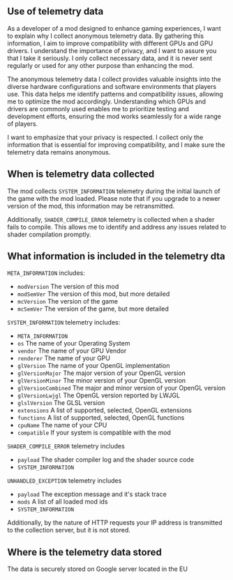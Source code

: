 ## Use of telemetry data

As a developer of a mod designed to enhance gaming experiences, I want to explain why I collect anonymous telemetry data. 
By gathering this information, I aim to improve compatibility with different GPUs and GPU drivers. 
I understand the importance of privacy, and I want to assure you that I take it seriously. 
I only collect necessary data, and it is never sent regularly or used for any other purpose than enhancing the mod.

The anonymous telemetry data I collect provides valuable insights into the diverse hardware configurations and software environments that players use. 
This data helps me identify patterns and compatibility issues, allowing me to optimize the mod accordingly. 
Understanding which GPUs and drivers are commonly used enables me to prioritize testing and development efforts, ensuring the mod works seamlessly for a wide range of players.

I want to emphasize that your privacy is respected. I collect only the information that is essential for improving compatibility, 
and I make sure the telemetry data remains anonymous.

## When is telemetry data collected

The mod collects `SYSTEM_INFORMATION` telemetry during the initial launch of the game with the mod loaded. 
Please note that if you upgrade to a newer version of the mod, this information may be retransmitted.

Additionally, `SHADER_COMPILE_ERROR` telemetry is collected when a shader fails to compile. 
This allows me to identify and address any issues related to shader compilation promptly.

## What information is included in the telemetry dta

`META_INFORMATION` includes:
- `modVersion` The version of this mod
- `modSemVer` The version of this mod, but more detailed
- `mcVersion` The version of the game
- `mcSemVer` The version of the game, but more detailed

`SYSTEM_INFORMATION` telemetry includes:

- `META_INFORMATION`
- `os` The name of your Operating System
- `vendor` The name of your GPU Vendor
- `renderer` The name of your GPU
- `glVersion` The name of your OpenGL implementation
- `glVersionMajor` The major version of your OpenGL version
- `glVersionMinor` The minor version of your OpenGL version
- `glVersionCombined` The major and minor version of your OpenGL version
- `glVersionLwjgl` The OpenGL version reported by LWJGL
- `glslVersion` The GLSL version
- `extensions` A list of supported, selected, OpenGL extensions
- `functions` A list of supported, selected, OpenGL functions
- `cpuName` The name of your CPU
- `compatible` If your system is compatible with the mod

`SHADER_COMPILE_ERROR` telemetry includes

- `payload` The shader compiler log and the shader source code
- `SYSTEM_INFORMATION`

`UNHANDLED_EXCEPTION` telemetry includes

- `payload` The exception message and it's stack trace
- `mods` A list of all loaded mod ids
- `SYSTEM_INFORMATION`


Additionally, by the nature of HTTP requests your IP address is transmitted to the collection server, 
but it is not stored.

## Where is the telemetry data stored

The data is securely stored on Google server located in the EU